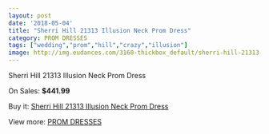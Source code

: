 ```yaml
---
layout: post
date: '2018-05-04'
title: "Sherri Hill 21313 Illusion Neck Prom Dress"
category: PROM DRESSES
tags: ["wedding","prom","hill","crazy","illusion"]
image: http://img.eudances.com/3160-thickbox_default/sherri-hill-21313-illusion-neck-prom-dress.jpg
---
```

Sherri Hill 21313 Illusion Neck Prom Dress

On Sales: **$441.99**
<a href="https://www.eudances.com/en/prom-dresses/1087-sherri-hill-21313-illusion-neck-prom-dress.html"><amp-img layout="responsive" width="600" height="600" src="//img.eudances.com/3160-thickbox_default/sherri-hill-21313-illusion-neck-prom-dress.jpg" alt="Sherri Hill 21313 Illusion Neck Prom Dress 0" /></a>
<a href="https://www.eudances.com/en/prom-dresses/1087-sherri-hill-21313-illusion-neck-prom-dress.html"><amp-img layout="responsive" width="600" height="600" src="//img.eudances.com/3162-thickbox_default/sherri-hill-21313-illusion-neck-prom-dress.jpg" alt="Sherri Hill 21313 Illusion Neck Prom Dress 1" /></a>
<a href="https://www.eudances.com/en/prom-dresses/1087-sherri-hill-21313-illusion-neck-prom-dress.html"><amp-img layout="responsive" width="600" height="600" src="//img.eudances.com/3161-thickbox_default/sherri-hill-21313-illusion-neck-prom-dress.jpg" alt="Sherri Hill 21313 Illusion Neck Prom Dress 2" /></a>

Buy it: [Sherri Hill 21313 Illusion Neck Prom Dress](https://www.eudances.com/en/prom-dresses/1087-sherri-hill-21313-illusion-neck-prom-dress.html "Sherri Hill 21313 Illusion Neck Prom Dress")

View more: [PROM DRESSES](https://www.eudances.com/en/13-prom-dresses "PROM DRESSES")